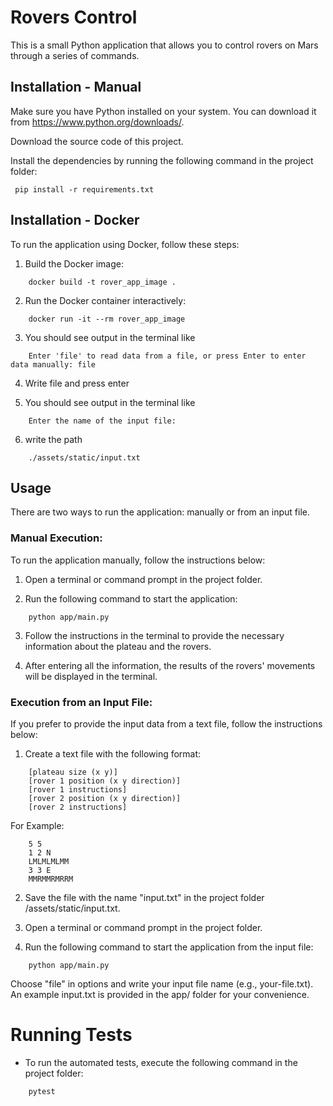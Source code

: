 # Rovers Control

This is a small Python application that allows you to control rovers on Mars through a series of commands.

## Installation - Manual

Make sure you have Python installed on your system. You can download it from https://www.python.org/downloads/.

Download the source code of this project.

Install the dependencies by running the following command in the project folder:

```
 pip install -r requirements.txt
```

## Installation - Docker

To run the application using Docker, follow these steps:

1. Build the Docker image:

```
    docker build -t rover_app_image .
```

2. Run the Docker container interactively:

```
    docker run -it --rm rover_app_image
```

3. You should see output in the terminal like

```
    Enter 'file' to read data from a file, or press Enter to enter data manually: file
```

4. Write file and press enter

5. You should see output in the terminal like

```
    Enter the name of the input file:
```

6. write the path

```
    ./assets/static/input.txt
```

## Usage

There are two ways to run the application: manually or from an input file.

### Manual Execution:

To run the application manually, follow the instructions below:

1. Open a terminal or command prompt in the project folder.

2. Run the following command to start the application:

```
    python app/main.py
```

3. Follow the instructions in the terminal to provide the necessary information about the plateau and the rovers.

4. After entering all the information, the results of the rovers' movements will be displayed in the terminal.

### Execution from an Input File:

If you prefer to provide the input data from a text file, follow the instructions below:

1. Create a text file with the following format:

```
    [plateau size (x y)]
    [rover 1 position (x y direction)]
    [rover 1 instructions]
    [rover 2 position (x y direction)]
    [rover 2 instructions]
```


For Example:

```
    5 5
    1 2 N
    LMLMLMLMM
    3 3 E
    MMRMMRMRRM
```

2. Save the file with the name "input.txt" in the project folder /assets/static/input.txt.

3. Open a terminal or command prompt in the project folder.

4. Run the following command to start the application from the input file:


```
    python app/main.py
```

Choose "file" in options and write your input file name (e.g., your-file.txt). An example input.txt is provided in the app/ folder for your convenience.

# Running Tests

- To run the automated tests, execute the following command in the project folder:

```
    pytest
```
